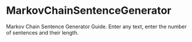 # MarkovChainSentenceGenerator
 Markov Chain Sentence Generator
Guide.
Enter any text, enter the number of sentences and their length.
